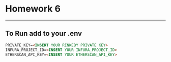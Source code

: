 # Homework 6
---

## To Run add to your .env

```markdown
PRIVATE_KEY=<INSERT YOUR RINKEBY PRIVATE KEY>
INFURA_PROJECT_ID=<INSERT YOUR INFURA_PROJECT_ID>
ETHERSCAN_API_KEY=<INSERT YOUR ETHERSCAN_API_KEY>
```